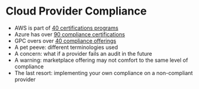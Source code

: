 # Cloud Provider Compliance

* AWS is part of [40 certifications programs](https://aws.amazon.com/compliance/programs/)
* Azure has over [90 compliance certifications](https://azure.microsoft.com/en-in/overview/trusted-cloud/compliance/)
* GPC overs over [40 compliance offerings](https://cloud.google.com/security/compliance/offerings/#/)
* A pet peeve: different terminologies used
* A concern: what if a provider fails an audit in the future
* A warning: marketplace offering may not comfort to the same level of compliance
* The last resort: implementing your own compliance on a non-compliant provider




